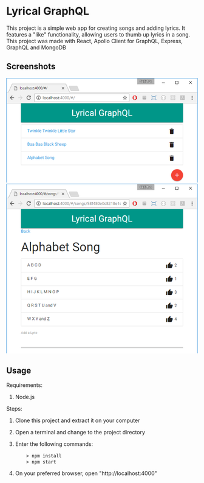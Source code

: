 # Lyrical GraphQL

This project is a simple web app for creating songs and adding lyrics. It features a "like" functionality, allowing users to thumb up lyrics in a song. This project was made with React, Apollo Client for GraphQL, Express, GraphQL and MongoDB

## Screenshots
<img src="/screenshots/screenshot1.png">
<img src="/screenshots/screenshot2.png">

## Usage ##

Requirements:

1. Node.js

Steps:

1. Clone this project and extract it on your computer
2. Open a terminal and change to the project directory
3. Enter the following commands:

	```
		> npm install
		> npm start
	```
4. On your preferred browser, open "http://localhost:4000"
